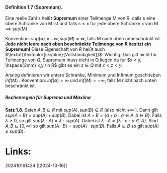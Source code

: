 #### Definition 1.7 (Supremum).
Eine reelle Zahl s heißt **Supremum** einer Teilmenge M von R, dalls s eine obere Schranke von M ist und falls $s \le x$ für jede obere Schranke x von M $\implies$ sup(M)

Konvention: $sup(\emptyset) = -\infty, sup(M) = \infty,$ falls M nach oben unbeschränkt ist.
**Jede nicht leere nach oben beschränkte Teilmenge von R besitzt ein Supremum!**
Diese Eigenschaft von $R$ heißt auch $\textbf{\textcolor{skyblue}{Vollständigkeit}}$.
Wichtig: Das gilt nicht für Teilmenge von $Q$, Supremum muss nicht in Q liegen da fur $x < y, \hspace{2mm} x,y \in R$ gibt es ein $z \in Q \text{ mit } x < z < y$.  

Analog definieren wir untere Schranke, Minimum und Infimum geschrieben $inf(M)$ .
Konvention: $inf(\emptyset) = \infty$ und $inf(M) = -\infty$, falls M nicht nach unten beschränkt ist.

##### Rechenregeln für Suprema und Maxima
**Satz 1.8.** Seien $A,B \subseteq R$ mit $sup(A), sup(B) \in R$ (also nicht $+\infty$ ).
Dann gilt $sup(A + B) = sup(A) + sup(B)$.
Dabei ist $A + B = \{a + b : a \in A, b \in B\}$.
Falls $\lambda \ge 0$, so gilt $sup(\lambda \cdot A) = \lambda \cdot sup(A)$. Dabei ist $\lambda \cdot A = \{\lambda \cdot a : a \in A\}$. 
Sind $A,B \subseteq [0, \infty)$ so gilt $sup(A \cdot B) = sup(A) \cdot sup(B)$.
Falls $A \subseteq B$ so gilt $sup(A)\le sup(B)$.












# Links: 




202410161424
[[2024-10-16]]